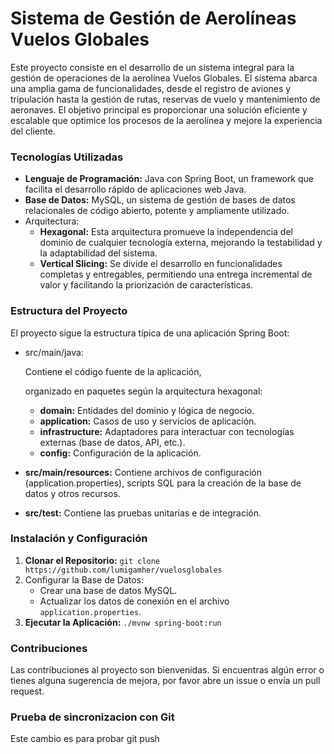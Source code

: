 # Sistema de Gestión de Aerolíneas Vuelos Globales

Este proyecto consiste en el desarrollo de un sistema integral para la gestión de operaciones de la aerolínea Vuelos Globales. El sistema abarca una amplia gama de funcionalidades, desde el registro de aviones y tripulación hasta la gestión de rutas, reservas de vuelo y mantenimiento de aeronaves. El objetivo principal es proporcionar una solución eficiente y escalable que optimice los procesos de la aerolínea y mejore la experiencia del cliente.

### Tecnologías Utilizadas

- **Lenguaje de Programación:** Java con Spring Boot, un framework que facilita el desarrollo rápido de aplicaciones web Java.
- **Base de Datos:** MySQL, un sistema de gestión de bases de datos relacionales de código abierto, potente y ampliamente utilizado.
- Arquitectura:
  - **Hexagonal:** Esta arquitectura promueve la independencia del dominio de cualquier tecnología externa, mejorando la testabilidad y la adaptabilidad del sistema.
  - **Vertical Slicing:** Se divide el desarrollo en funcionalidades completas y entregables, permitiendo una entrega incremental de valor y facilitando la priorización de características.

### Estructura del Proyecto

El proyecto sigue la estructura típica de una aplicación Spring Boot:

- src/main/java:

   Contiene el código fuente de la aplicación,

   organizado en paquetes según la arquitectura hexagonal:

  - **domain:** Entidades del dominio y lógica de negocio.
  - **application:** Casos de uso y servicios de aplicación.
  - **infrastructure:** Adaptadores para interactuar con tecnologías externas (base de datos, API, etc.).
  - **config:** Configuración de la aplicación.

- **src/main/resources:** Contiene archivos de configuración (application.properties), scripts SQL para la creación de la base de datos y otros recursos.

- **src/test:** Contiene las pruebas unitarias e de integración.

### Instalación y Configuración

1. **Clonar el Repositorio:** `git clone https://github.com/lumigamher/vuelosglobales`
2. Configurar la Base de Datos:
   - Crear una base de datos MySQL.
   - Actualizar los datos de conexión en el archivo `application.properties`.
3. **Ejecutar la Aplicación:** `./mvnw spring-boot:run`

### Contribuciones

Las contribuciones al proyecto son bienvenidas. Si encuentras algún error o tienes alguna sugerencia de mejora, por favor abre un issue o envía un pull request.

### Prueba de sincronizacion con Git
Este cambio es para probar git push